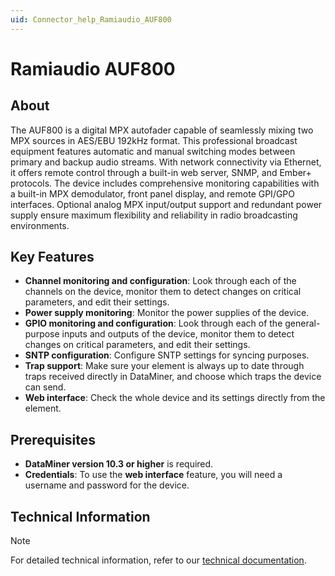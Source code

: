 ```yaml
---
uid: Connector_help_Ramiaudio_AUF800
---
```


# Ramiaudio AUF800

## About

The AUF800 is a digital MPX autofader capable of seamlessly mixing two MPX sources in AES/EBU 192kHz format. This professional broadcast equipment features automatic and manual switching modes between primary and backup audio streams. With network connectivity via Ethernet, it offers remote control through a built-in web server, SNMP, and Ember+ protocols. The device includes comprehensive monitoring capabilities with a built-in MPX demodulator, front panel display, and remote GPI/GPO interfaces. Optional analog MPX input/output support and redundant power supply ensure maximum flexibility and reliability in radio broadcasting environments.

## Key Features

- **Channel monitoring and configuration**: Look through each of the channels on the device, monitor them to detect changes on critical parameters, and edit their settings.
- **Power supply monitoring**: Monitor the power supplies of the device.
- **GPIO monitoring and configuration**: Look through each of the general-purpose inputs and outputs of the device, monitor them to detect changes on critical parameters, and edit their settings.
- **SNTP configuration**: Configure SNTP settings for syncing purposes.
- **Trap support**: Make sure your element is always up to date through traps received directly in DataMiner, and choose which traps the device can send.
- **Web interface**: Check the whole device and its settings directly from the element.

## Prerequisites

- **DataMiner version 10.3 or higher** is required.
- **Credentials**: To use the **web interface** feature, you will need a username and password for the device.

## Technical Information

> [!NOTE]
> For detailed technical information, refer to our [technical documentation](xref:Connector_help_Ramiaudio_AUF800_Technical).
